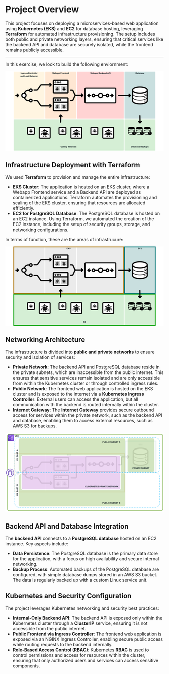 # Project Overview

This project focuses on deploying a microservices-based web application using **Kubernetes (EKS)** and **EC2** for database hosting, leveraging **Terraform** for automated infrastructure provisioning. The setup includes both public and private networking layers, ensuring that critical services like the backend API and database are securely isolated, while the frontend remains publicly accessible.

---

In this exercise, we look to build the following enviornment:

![Target Environment](images/slide_01.png)

## Infrastructure Deployment with Terraform

We used **Terraform** to provision and manage the entire infrastructure:
- **EKS Cluster**: The application is hosted on an EKS cluster, where a Webapp Frontend service and a Backend API are deployed as containerized applications. Terraform automates the provisioning and scaling of the EKS cluster, ensuring that resources are allocated efficiently.
- **EC2 for PostgreSQL Database**: The PostgreSQL database is hosted on an EC2 instance. Using Terraform, we automated the creation of the EC2 instance, including the setup of security groups, storage, and networking configurations.

In terms of function, these are the areas of infrastrucure:

![AWS Services](images/slide_02.png)

## Networking Architecture

The infrastructure is divided into **public and private networks** to ensure security and isolation of services:
- **Private Network**: The backend API and PostgreSQL database reside in the private subnets, which are inaccessible from the public internet. This ensures that sensitive services remain isolated and are only accessible from within the Kubernetes cluster or through controlled ingress rules.
- **Public Network**: The frontend web application is hosted on the EKS cluster and is exposed to the internet via a **Kubernetes Ingress Controller**. External users can access the application, but all communication with the backend is routed internally within the cluster.
- **Internet Gateway**: The **Internet Gateway** provides secure outbound access for services within the private network, such as the backend API and database, enabling them to access external resources, such as AWS S3 for backups.

![Network Alignment](images/slide_10.png)

## Backend API and Database Integration

The **backend API** connects to a **PostgreSQL database** hosted on an EC2 instance. Key aspects include:
- **Data Persistence**: The PostgreSQL database is the primary data store for the application, with a focus on high availability and secure internal networking.
- **Backup Process**: Automated backups of the PostgreSQL database are configured, with simple database dumps stored in an AWS S3 bucket. The data is regularly backed up with a custom Linux service unit.

## Kubernetes and Security Configuration

The project leverages Kubernetes networking and security best practices:
- **Internal-Only Backend API**: The backend API is exposed only within the Kubernetes cluster through a **ClusterIP** service, ensuring it is not accessible from the public internet.
- **Public Frontend via Ingress Controller**: The frontend web application is exposed via an NGINX Ingress Controller, enabling secure public access while routing requests to the backend internally.
- **Role-Based Access Control (RBAC)**: Kubernetes **RBAC** is used to control permissions and access for resources within the cluster, ensuring that only authorized users and services can access sensitive components.

